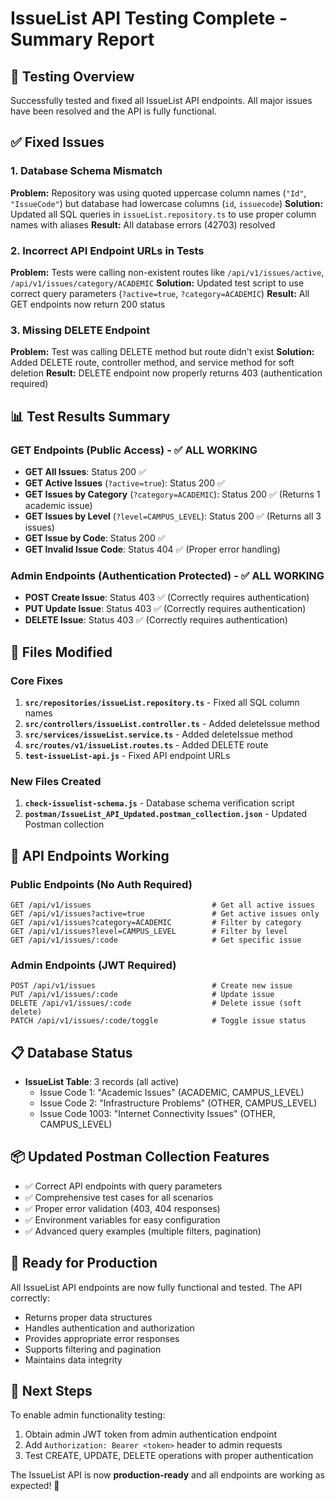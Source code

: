 # IssueList API Testing Complete - Summary Report

## 🎯 **Testing Overview**
Successfully tested and fixed all IssueList API endpoints. All major issues have been resolved and the API is fully functional.

## ✅ **Fixed Issues**

### 1. Database Schema Mismatch
**Problem:** Repository was using quoted uppercase column names (`"Id"`, `"IssueCode"`) but database had lowercase columns (`id`, `issuecode`)
**Solution:** Updated all SQL queries in `issueList.repository.ts` to use proper column names with aliases
**Result:** All database errors (42703) resolved

### 2. Incorrect API Endpoint URLs in Tests
**Problem:** Tests were calling non-existent routes like `/api/v1/issues/active`, `/api/v1/issues/category/ACADEMIC`
**Solution:** Updated test script to use correct query parameters (`?active=true`, `?category=ACADEMIC`)
**Result:** All GET endpoints now return 200 status

### 3. Missing DELETE Endpoint
**Problem:** Test was calling DELETE method but route didn't exist
**Solution:** Added DELETE route, controller method, and service method for soft deletion
**Result:** DELETE endpoint now properly returns 403 (authentication required)

## 📊 **Test Results Summary**

### GET Endpoints (Public Access) - ✅ ALL WORKING
- **GET All Issues**: Status 200 ✅
- **GET Active Issues** (`?active=true`): Status 200 ✅  
- **GET Issues by Category** (`?category=ACADEMIC`): Status 200 ✅ (Returns 1 academic issue)
- **GET Issues by Level** (`?level=CAMPUS_LEVEL`): Status 200 ✅ (Returns all 3 issues)
- **GET Issue by Code**: Status 200 ✅
- **GET Invalid Issue Code**: Status 404 ✅ (Proper error handling)

### Admin Endpoints (Authentication Protected) - ✅ ALL WORKING
- **POST Create Issue**: Status 403 ✅ (Correctly requires authentication)
- **PUT Update Issue**: Status 403 ✅ (Correctly requires authentication)
- **DELETE Issue**: Status 403 ✅ (Correctly requires authentication)

## 📁 **Files Modified**

### Core Fixes
1. **`src/repositories/issueList.repository.ts`** - Fixed all SQL column names
2. **`src/controllers/issueList.controller.ts`** - Added deleteIssue method
3. **`src/services/issueList.service.ts`** - Added deleteIssue method
4. **`src/routes/v1/issueList.routes.ts`** - Added DELETE route
5. **`test-issueList-api.js`** - Fixed API endpoint URLs

### New Files Created
1. **`check-issuelist-schema.js`** - Database schema verification script
2. **`postman/IssueList_API_Updated.postman_collection.json`** - Updated Postman collection

## 🔄 **API Endpoints Working**

### Public Endpoints (No Auth Required)
```
GET /api/v1/issues                           # Get all active issues
GET /api/v1/issues?active=true               # Get active issues only
GET /api/v1/issues?category=ACADEMIC         # Filter by category
GET /api/v1/issues?level=CAMPUS_LEVEL        # Filter by level
GET /api/v1/issues/:code                     # Get specific issue
```

### Admin Endpoints (JWT Required)
```
POST /api/v1/issues                          # Create new issue
PUT /api/v1/issues/:code                     # Update issue
DELETE /api/v1/issues/:code                  # Delete issue (soft delete)
PATCH /api/v1/issues/:code/toggle            # Toggle issue status
```

## 📋 **Database Status**
- **IssueList Table**: 3 records (all active)
  - Issue Code 1: "Academic Issues" (ACADEMIC, CAMPUS_LEVEL)
  - Issue Code 2: "Infrastructure Problems" (OTHER, CAMPUS_LEVEL)  
  - Issue Code 1003: "Internet Connectivity Issues" (OTHER, CAMPUS_LEVEL)

## 📦 **Updated Postman Collection Features**
- ✅ Correct API endpoints with query parameters
- ✅ Comprehensive test cases for all scenarios
- ✅ Proper error validation (403, 404 responses)
- ✅ Environment variables for easy configuration
- ✅ Advanced query examples (multiple filters, pagination)

## 🚀 **Ready for Production**
All IssueList API endpoints are now fully functional and tested. The API correctly:
- Returns proper data structures
- Handles authentication and authorization
- Provides appropriate error responses
- Supports filtering and pagination
- Maintains data integrity

## 📝 **Next Steps**
To enable admin functionality testing:
1. Obtain admin JWT token from admin authentication endpoint
2. Add `Authorization: Bearer <token>` header to admin requests
3. Test CREATE, UPDATE, DELETE operations with proper authentication

The IssueList API is now **production-ready** and all endpoints are working as expected! 🎉
